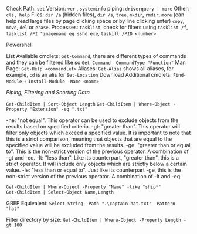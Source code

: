 Check Path: `set` 
Version: `ver` , `systeminfo` 
piping: `driverquery | more` 
Other: `cls, help` 
Files: `dir /a` (hidden files), `dir /s`, `tree`, `mkdir`, `rmdir`, `more` (can help read large files by page clicking space or by line clicking enter)
`copy`, `move`, `del` or `erase`.
Processes: `tasklist`, check for filters using `tasklist /f`, `tasklist /FI "imagename eq sshd.exe`, `taskill /PID <number>`.

Powershell 

List Available cmdlets: `Get-Command`, there are different types of commands and they can be filtered like so `Get-Command -CommandType "Function"` 
Man Page: `Get-Help <commandlet>`
Aliases: `Get-Alias` shows all aliases, for example, `cd` is an alis for `Set-Location` 
Download Additional cmdlets: `Find-Module` + `Install-Module -Name <name>` 


*Piping, Filtering and Snorting Data*

`Get-ChildItem | Sort-Object Length`
`Get-ChildItem | Where-Object -Property "Extension" -eq ".txt" `

-ne: "not equal". This operator can be used to exclude objects from the results based on specified criteria.
-gt: "greater than". This operator will filter only objects which exceed a specified value. It is important to note that this is a strict comparison, meaning that objects that are equal to the specified value will be excluded from the results.
-ge: "greater than or equal to". This is the non-strict version of the previous operator. A combination of -gt and -eq.
-lt: "less than". Like its counterpart, "greater than", this is a strict operator. It will include only objects which are strictly below a certain value.
-le: "less than or equal to". Just like its counterpart -ge, this is the non-strict version of the previous operator. A combination of -lt and -eq.

`Get-ChildItem | Where-Object -Property "Name" -like "ship*"`  
`Get-ChildItem | Select-Object Name,Length `

GREP Equivalent: `Select-String -Path ".\captain-hat.txt" -Pattern "hat"`


Filter directory by size: `Get-ChildItem | Where-Object -Property Length -gt 100`
